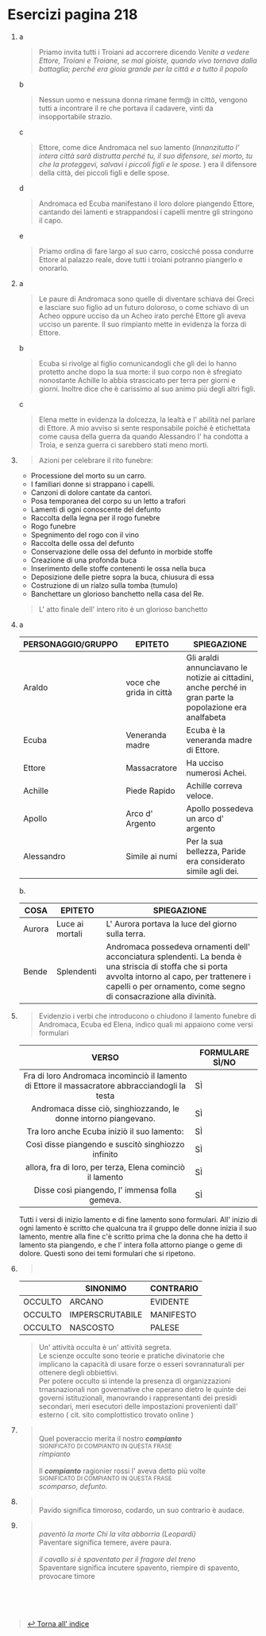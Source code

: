 # Esercizi pagina 218 <!-- Metadata: type: Outline; created: 2020-09-16 15:20:48; reads: 9; read: 2020-09-17 18:06:20; revision: 9; modified: 2020-09-17 18:06:20; importance: 0/5; urgency: 0/5; -->
1. a
    > Priamo invita tutti i Troiani ad accorrere dicendo _Venite a vedere Ettore, Troiani e Troiane, se mai gioiste, quando vivo tornava dalla battaglia; perché era gioia grande per la città e a tutto il popolo_
   
   b
    > Nessun uomo e nessuna donna rimane ferm@ in cittò, vengono tutti a incontrare il re che portava il cadavere, vinti da insopportabile strazio.

   c
    > Ettore, come dice Andromaca nel suo lamento (_Innanzitutto l' intera città sarà distrutta perché tu, il suo difensore, sei morto, tu che la proteggevi, salvavi i piccoli figli e le spose._ ) era il difensore della città, dei piccoli figli e delle spose.

    d
    > Andromaca ed Ecuba manifestano il loro dolore piangendo Ettore, cantando dei lamenti e strappandosi i capelli mentre gli stringono il capo.

    e
    > Priamo ordina di fare largo al suo carro, cosicché possa condurre Ettore al palazzo reale, dove tutti i troiani potranno piangerlo e onorarlo.

2. a
    > Le paure di Andromaca sono quelle di diventare schiava dei Greci e lasciare suo figlio ad un futuro doloroso, o come schiavo di un Acheo oppure ucciso da un Acheo irato perché Ettore gli aveva ucciso un parente. Il suo rimpianto mette in evidenza la forza di Ettore.

    b
    > Ecuba si rivolge al figlio comunicandogli che gli dei lo hanno protetto anche dopo la sua morte: il suo corpo non è sfregiato nonostante Achille lo abbia strascicato per terra per giorni e giorni. Inoltre dice che è carissimo al suo animo più degli altri figli.

    c
    > Elena mette in evidenza la dolcezza, la lealtà e l' abilità nel parlare di Ettore. A mio avviso si sente responsabile poiché è etichettata come causa della guerra da quando Alessandro l' ha condotta a Troia, e senza guerra ci sarebbero stati meno morti.
3. > Azioni per celebrare il rito funebre:
    * Processione del morto su un carro.
    * I familiari donne si strappano i capelli.
    * Canzoni di dolore cantate da cantori.
    * Posa temporanea del corpo su un letto a trafori
    * Lamenti di ogni conoscente del defunto
    * Raccolta della legna per il rogo funebre
    * Rogo funebre
    * Spegnimento del rogo con il vino
    * Raccolta delle ossa del defunto
    * Conservazione delle ossa del defunto in morbide stoffe
    * Creazione di una profonda buca
    * Inserimento delle stoffe contenenti le ossa nella buca
    * Deposizione delle pietre sopra la buca, chiusura di essa
    * Costruzione di un rialzo sulla tomba (tumulo)
    * Banchettare un glorioso banchetto nella casa del Re.
    
    > L' atto finale dell' intero rito è un glorioso banchetto
4. > 
    a

    PERSONAGGIO/GRUPPO|EPITETO|SPIEGAZIONE
    |-----|--|----|
    Araldo|voce che grida in città|Gli araldi annunciavano le notizie ai cittadini, anche perché in gran parte la popolazione era analfabeta
    Ecuba|Veneranda madre| Ecuba è la veneranda madre di Ettore.
    Ettore|Massacratore| Ha ucciso numerosi Achei.
    Achille|Piede Rapido|Achille correva veloce.
    Apollo|Arco d' Argento|Apollo possedeva un arco d' argento
    Alessandro|Simile ai numi|Per la sua bellezza, Paride era considerato simile agli dei.    
   
     b. 

    COSA|EPITETO|SPIEGAZIONE
    |---|---|---|
    Aurora|Luce ai mortali|L' Aurora portava la luce del giorno sulla terra.
    |Bende|Splendenti| Andromaca possedeva ornamenti dell' acconciatura splendenti. La benda è una striscia di stoffa che si porta avvolta intorno al capo, per trattenere i capelli o per ornamento, come segno di consacrazione alla divinità.

5. > Evidenzio i verbi che introducono o chiudono il lamento funebre di Andromaca, Ecuba ed Elena, indico quali mi appaiono come versi formulari

    VERSO|FORMULARE SÌ/NO|
     :----: | -- |
    Fra di loro Andromaca incominciò il lamento di Ettore il massacratore abbracciandogli la testa| SÌ
    Andromaca disse ciò, singhiozzando, le donne intorno piangevano. | SÌ
    Tra loro anche Ecuba iniziò il suo lamento:| SÌ
    Così disse piangendo e suscitò singhiozzo infinito| SÌ
    allora, fra di loro, per terza, Elena cominciò il lamento| SÌ
    Disse così piangendo, l' immensa folla gemeva. | SÌ
    
    Tutti i versi di inizio lamento e di fine lamento sono formulari. All' inizio di ogni lamento è scritto che qualcuna tra il gruppo delle donne inizia il suo lamento, mentre alla fine c'è scritto prima che la donna che ha detto il lamento sta piangendo, e che l' intera folla attorno piange o geme di dolore. Questi sono dei temi formulari che si ripetono.

6. ><br>  
    ||SINONIMO|CONTRARIO
    |-|-|-|
    |OCCULTO|ARCANO|EVIDENTE
    |OCCULTO|IMPERSCRUTABILE|MANIFESTO
    |OCCULTO|NASCOSTO|PALESE

    > Un' attività occulta è un' attività segreta.<br>
    > Le scienze occulte sono teorie e pratiche divinatorie che implicano la capacità di usare forze o esseri sovrannaturali per ottenere degli obbiettivi.<br>
    > Per potere occulto si intende la presenza di organizzazioni trnasnazionali non governative che operano dietro le quinte dei governi istituzionali, manovrando i rappresentanti dei presidi secondari, meri esecutori delle impostazioni provenienti dall' esterno ( cit. sito complottistico trovato online )

7. > <br>Quel poveraccio merita il nostro ***compianto***<br>
     <sup>SIGNIFICATO DI COMPIANTO IN QUESTA FRASE<br></sup>
    _rimpianto_<br><br>
     > Il ***compianto*** ragionier rossi l' aveva detto più volte<br>
     <sup>SIGNIFICATO DI COMPIANTO IN QUESTA FRASE<br></sup>
     _scomparso, defunto._
8. > <br>Pavido significa timoroso, codardo, un suo contrario è audace.

9. > <br>_paventò la morte Chi la vita abborria (Leopardi)_  
    > Paventare significa temere, avere paura.  <br><br>
    > _il cavallo si è spaventato per il fragore del treno_    
    > Spaventare significa incutere spavento, riempire di spavento, provocare timore  
    
    <br><br><br>
> [:leftwards_arrow_with_hook: Torna all' indice](README.md)
